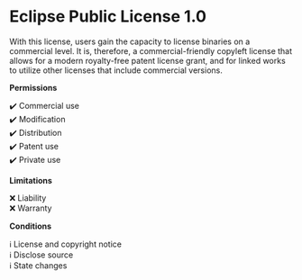 # Eclipse Public License 1.0

With this license, users gain the capacity to license binaries on a commercial level. It is, therefore, a commercial-friendly copyleft license that allows for a modern royalty-free patent license grant, and for linked works to utilize other licenses that include commercial versions.

**Permissions**

✔️ Commercial use  
✔️ Modification  
✔️ Distribution  
✔️ Patent use  
✔️ Private use

**Limitations**

❌ Liability  
❌ Warranty

**Conditions**

ℹ️ License and copyright notice  
ℹ️ Disclose source  
ℹ️ State changes
